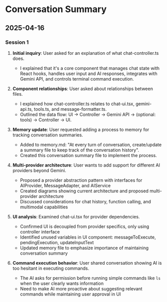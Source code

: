 # Conversation Summary

## 2025-04-16

### Session 1

1. **Initial inquiry**: User asked for an explanation of what chat-controller.ts does.
   - I explained that it's a core component that manages chat state with React hooks, handles user input and AI responses, integrates with Gemini API, and controls terminal command execution.

2. **Component relationships**: User asked about relationships between files.
   - I explained how chat-controller.ts relates to chat-ui.tsx, gemini-api.ts, tools.ts, and message-formatter.ts.
   - Outlined the data flow: UI → Controller → Gemini API → (optional: tools) → Controller → UI.

3. **Memory update**: User requested adding a process to memory for tracking conversation summaries.
   - Added to memory.md: "At every turn of conversation, create/update a summary file to keep track of the conversation history".
   - Created this conversation summary file to implement the process.

4. **Multi-provider architecture**: User wants to add support for different AI providers beyond Gemini.
   - Proposed a provider abstraction pattern with interfaces for AIProvider, MessageAdapter, and AIService
   - Created diagrams showing current architecture and proposed multi-provider architecture
   - Discussed considerations for chat history, function calling, and multimodal capabilities
   
5. **UI analysis**: Examined chat-ui.tsx for provider dependencies.
   - Confirmed UI is decoupled from provider specifics, only using controller interface
   - Identified unused variables in UI component: messageToExecute, pendingExecution, updateInputText
   - Updated memory file to emphasize importance of maintaining conversation summary

6. **Command execution behavior**: User shared conversation showing AI is too hesitant in executing commands.
   - The AI asks for permission before running simple commands like `ls` when the user clearly wants information
   - Need to make AI more proactive about suggesting relevant commands while maintaining user approval in UI
